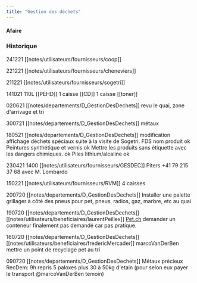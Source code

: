 ```yaml
---
title: "Gestion des déchets"
---
```


#### Afaire

### Historique
241221 [[notes/utilisateurs/fournisseurs/coop]]

221221 [[notes/utilisateurs/fournisseurs/cheneviers]] 

211221 [[notes/utilisateurs/fournisseurs/sogetri]] 

141021 110L [[PEHD]] 1 caisse [[CD]] 1 caisse [[toner]]

020621 [[notes/departements/D_GestionDesDechets]] revu le quai, zone d'arrivage et tri

300721 [[notes/departements/D_GestionDesDechets]] métaux

180521 [[notes/departements/D_GestionDesDechets]] modification affichage déchets spéciaux suite à la visite de Sogetri. FDS nom produit ok
Peintures synthétique et vernis ok
Mettre les produits sans étiquette avec les dangers chimiques. ok
Piles lithium/alcaline ok

230421 1400 [[notes/utilisateurs/fournisseurs/GESDEC]] Piters +41 79 215 37 68 avec M. Lombardo 

150221 [[notes/utilisateurs/fournisseurs/RVM]] 4 caisses

200720 [[notes/departements/D_GestionDesDechets]] Installer une palette grillager à côté des pneus pour pet, pneus, radios, gaz, marbre, etc au quai

190720 [[notes/departements/D_GestionDesDechets]] [[notes/utilisateurs/beneficiaires/laurentPeillex]] [Pet.ch](http://Pet.ch) demander un conteneur finalement pas demandé car pas pratique.

160720 [[notes/departements/D_GestionDesDechets]] [[notes/utilisateurs/beneficiaires/fredericMercader]] marcoVanDerBen mettre un point de recyclage pet au tri

090720 [[notes/departements/D_GestionDesDechets]]  Métaux précieux RecDem: 9h repris 5 paloxes plus 30 à 50kg d'etain (pour selon eux payer le transport @marcoVanDerBen  temoin)
